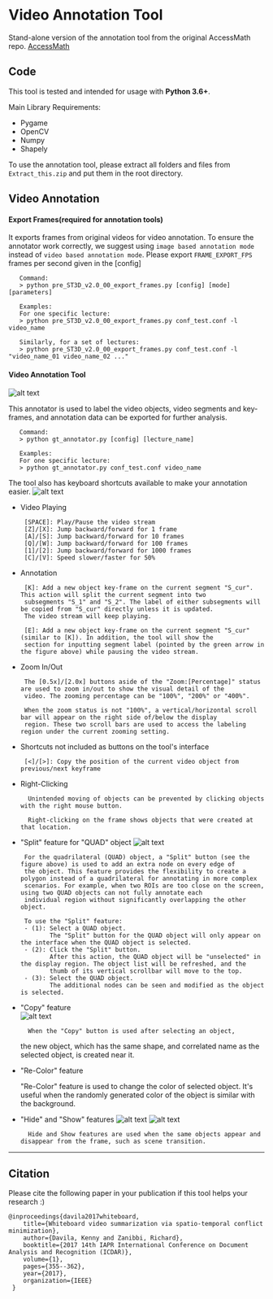 # Video Annotation Tool
Stand-alone version of the annotation tool from the original AccessMath repo. [AccessMath](https://github.com/adaniefei/AccessMath_Pose.git)

## Code
This tool is tested and intended for usage with **Python 3.6+**.

Main Library Requirements:
 - Pygame
 - OpenCV
 - Numpy 
 - Shapely

To use the annotation tool, please extract all folders and files from `Extract_this.zip` and put them in the root directory.

## Video Annotation
#### Export Frames(required for annotation tools)
It exports frames from original videos for video annotation. To ensure the annotator work correctly, we suggest using `image based annotation mode` instead of `video based annotation mode`. Please export `FRAME_EXPORT_FPS` frames per second given in the [config] 

       Command: 
       > python pre_ST3D_v2.0_00_export_frames.py [config] [mode] [parameters]  

       Examples:
       For one specific lecture:
       > python pre_ST3D_v2.0_00_export_frames.py conf_test.conf -l video_name

       Similarly, for a set of lectures: 
       > python pre_ST3D_v2.0_00_export_frames.py conf_test.conf -l "video_name_01 video_name_02 ..."

#### Video Annotation Tool
![alt text](https://github.com/adaniefei/Other/blob/images/img_gt_annotator_v2.png?raw=true "gt_annotator")

This annotator is used to label the video objects, video segments and key-frames, and annotation data can be exported for further analysis. 

       Command:
       > python gt_annotator.py [config] [lecture_name]

       Examples:
       For one specific lecture:
       > python gt_annotator.py conf_test.conf video_name

The tool also has keyboard shortcuts available to make your annotation easier.
![alt text](https://github.com/adaniefei/Other/blob/images/img_gt_annotator_shortcuts_v2.png?raw=true "shortcuts")
       
- Video Playing 
       
       [SPACE]: Play/Pause the video stream
       [Z]/[X]: Jump backward/forward for 1 frame
       [A]/[S]: Jump backward/forward for 10 frames
       [Q]/[W]: Jump backward/forward for 100 frames
       [1]/[2]: Jump backward/forward for 1000 frames
       [C]/[V]: Speed slower/faster for 50%
       
- Annotation
       
       [K]: Add a new object key-frame on the current segment "S_cur". This action will split the current segment into two
       subsegments "S_1" and "S_2". The label of either subsegments will be copied from "S_cur" directly unless it is updated. 
       The video stream will keep playing.  
       
       [E]: Add a new object key-frame on the current segment "S_cur" (similar to [K]). In addition, the tool will show the 
       section for inputting segment label (pointed by the green arrow in the figure above) while pausing the video stream. 

- Zoom In/Out

       The [0.5x]/[2.0x] buttons aside of the "Zoom:[Percentage]" status are used to zoom in/out to show the visual detail of the 
       video. The zooming percentage can be "100%", "200%" or "400%". 
       
       When the zoom status is not "100%", a vertical/horizontal scroll bar will appear on the right side of/below the display 
       region. These two scroll bars are used to access the labeling region under the current zooming setting.
       
- Shortcuts not included as buttons on the tool's interface
       
       [<]/[>]: Copy the position of the current video object from previous/next keyframe
       
- Right-Clicking
		
		Unintended moving of objects can be prevented by clicking objects with the right mouse button. 
		
		Right-clicking on the frame shows objects that were created at that location. 
	   
- "Split" feature for "QUAD" object
![alt text](https://github.com/adaniefei/Other/blob/images/Quad_split.png?raw=true "split-quad")
       
       For the quadrilateral (QUAD) object, a "Split" button (see the figure above) is used to add an extra node on every edge of 
       the object. This feature provides the flexibility to create a polygon instead of a quadrilateral for annotating in more complex
       scenarios. For example, when two ROIs are too close on the screen, using two QUAD objects can not fully annotate each 
       individual region without significantly overlapping the other object.
       
       To use the "Split" feature:
       - (1): Select a QUAD object. 
              The "Split" button for the QUAD object will only appear on the interface when the QUAD object is selected.
       - (2): Click the "Split" button.
              After this action, the QUAD object will be "unselected" in the display region. The object list will be refreshed, and the 
              thumb of its vertical scrollbar will move to the top.
       - (3): Select the QUAD object.
              The additional nodes can be seen and modified as the object is selected.
          
- "Copy" feature        
 ![alt text](https://github.com/duswl9801/LectureMath_docs/blob/main/img/copy_btn.png?raw=true "copy")

        When the "Copy" button is used after selecting an object,
  	the new object, which has the same shape, and correlated name as the selected object, is created near it. 
	
- "Re-Color" feature

	"Re-Color" feature is used to change the color of selected object.
	It's useful when the randomly generated color of the object is similar with the background.	
	
- "Hide" and "Show" features
![alt text](https://github.com/duswl9801/LectureMath_docs/blob/76142732d43d3f2c2089a942261585549dc7e29f/img/hide_btn.png?raw=true "hide")
![alt text](https://github.com/duswl9801/LectureMath_docs/blob/76142732d43d3f2c2089a942261585549dc7e29f/img/show_btn.png?raw=true "show")

        Hide and Show features are used when the same objects appear and disappear from the frame, such as scene transition.

------

## Citation
Please cite the following paper in your publication if this tool helps your research :)

    @inproceedings{davila2017whiteboard,
        title={Whiteboard video summarization via spatio-temporal conflict minimization},
        author={Davila, Kenny and Zanibbi, Richard},
        booktitle={2017 14th IAPR International Conference on Document Analysis and Recognition (ICDAR)},
        volume={1},
        pages={355--362},
        year={2017},
        organization={IEEE}
     }
